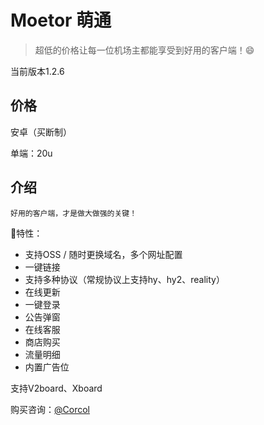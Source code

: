 # Moetor 萌通

> 超低的价格让每一位机场主都能享受到好用的客户端！😄

当前版本1.2.6

## 价格

安卓（买断制）

单端：20u

## 介绍

`好用的客户端，才是做大做强的关键！`

🎉特性：
- 支持OSS / 随时更换域名，多个网址配置
- 一键链接
- 支持多种协议（常规协议上支持hy、hy2、reality）
- 在线更新
- 一键登录
- 公告弹窗
- 在线客服
- 商店购买
- 流量明细
- 内置广告位

支持V2board、Xboard

购买咨询：[@Corcol](https://t.me/Corcol)
